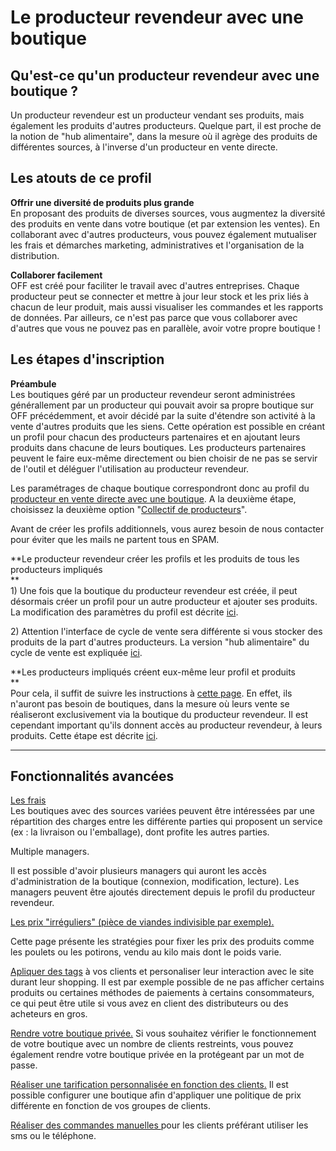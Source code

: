 # Le producteur revendeur avec une boutique

## Qu'est-ce qu'un producteur revendeur avec une boutique ?

Un producteur revendeur est un producteur vendant ses produits, mais également les produits d'autres producteurs. Quelque part, il est proche de la notion de "hub alimentaire", dans la mesure où il agrège des produits de différentes sources, à l'inverse d'un producteur en vente directe.

## Les atouts de ce profil

**Offrir une diversité de produits plus grande**  
En proposant des produits de diverses sources, vous augmentez la diversité des produits en vente dans votre boutique \(et par extension les ventes\). En collaborant avec d'autres producteurs, vous pouvez également mutualiser les frais et démarches marketing, administratives et l'organisation de la distribution.

**Collaborer facilement**  
OFF est créé pour faciliter le travail avec d'autres entreprises. Chaque producteur peut se connecter et mettre à jour leur stock et les prix liés à chacun de leur produit, mais aussi visualiser les commandes et les rapports de données. Par ailleurs, ce n'est pas parce que vous collaborer avec d'autres que vous ne pouvez pas en parallèle, avoir votre propre boutique !

## Les étapes d'inscription

**Préambule**  
Les boutiques géré par un producteur revendeur seront administrées générallement par un producteur qui pouvait avoir sa propre boutique sur OFF précédemment, et avoir décidé par la suite d'étendre son activité à la vente d'autres produits que les siens. Cette opération est possible en créant un profil pour chacun des producteurs partenaires et en ajoutant leurs produits dans chacune de leurs boutiques. Les producteurs partenaires peuvent le faire eux-même directement ou bien choisir de ne pas se servir de l'outil et déléguer l'utilisation au producteur revendeur.

Les paramétrages de chaque boutique correspondront donc au profil du [producteur en vente directe avec une boutique](/producer-set-up-guide.md). A la deuxième étape, choisissez la deuxième option "[Collectif de producteurs](/multi-farm-pre-orders.md)".

Avant de créer les profils additionnels, vous aurez besoin de nous contacter pour éviter que les mails ne partent tous en SPAM.

**Le producteur revendeur créer les profils et les produits de tous les producteurs impliqués                 
**  
1\) Une fois que la boutique du producteur revendeur est créée, il peut désormais créer un profil pour un autre producteur et ajouter ses produits. La modification des paramètres du profil est décrite [ici](/create-or-connect-with-your-supplying-producers.md).

2\) Attention l'interface de cycle de vente sera différente si vous stocker des produits de la part d'autres producteurs. La version "hub alimentaire" du cycle de vente est expliquée [ici](/order-cycles.md).

**Les producteurs impliqués créent eux-même leur profil et produits                      
**  
Pour cela, il suffit de suivre les instructions à [cette page](/producer-profile-only.md). En effet, ils n'auront pas besoin de boutiques, dans la mesure où leurs vente se réaliseront exclusivement via la boutique du producteur revendeur. Il est cependant important qu'ils donnent accès au producteur revendeur, à leurs produits. Cette étape est décrite [ici](/enterprise-to-enterprise-permissions-e2es.md).

---

## Fonctionnalités avancées

[Les frais](/enterprise-fees.md)  
Les boutiques avec des sources variées peuvent être intéressées par une répartition des charges entre les différente parties qui proposent un service \(ex : la livraison ou l'emballage\), dont profite les autres parties.

Multiple managers.

Il est possible d'avoir plusieurs managers qui auront les accès d'administration de la boutique \(connexion, modification, lecture\). Les managers peuvent être ajoutés directement depuis le profil du producteur revendeur.

[Les prix "irréguliers" \(pièce de viandes indivisible par exemple\).](/pricing-irregular-indivisible-meat-items.md)

Cette page présente les stratégies pour fixer les prix des produits comme les poulets ou les potirons, vendu au kilo mais dont le poids varie.

[Apliquer des tags](/customer-accounts-and-tagging.md) à vos clients et personaliser leur interaction avec le site durant leur shopping. Il est par exemple possible de ne pas afficher certains produits ou certaines méthodes de paiements à certains consommateurs, ce qui peut être utile si vous avez en client des distributeurs ou des acheteurs en gros.

[Rendre votre boutique privée.](/private-shopfront.md) Si vous souhaitez vérifier le fonctionnement de votre boutique avec un nombre de clients restreints, vous pouvez également rendre votre boutique privée en la protégeant par un mot de passe.

[Réaliser une tarification personnalisée en fonction des clients.](/charging-different-prices-to-different-customers.md) Il est possible configurer une boutique afin d'appliquer une politique de prix différente en fonction de vos groupes de clients.

[Réaliser des commandes manuelles ](/create-orders.md)pour les clients préférant utiliser les sms ou le téléphone.

